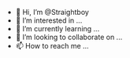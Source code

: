 - 👋 Hi, I’m @Straightboy
- 👀 I’m interested in ...
- 🌱 I’m currently learning ...
- 💞️ I’m looking to collaborate on ...
- 📫 How to reach me ...

<!---
Straightboy/Straightboy is a ✨ special ✨ repository because its `README.md` (this file) appears on your GitHub profile.
You can click the Preview link to take a look at your changes.
--->
